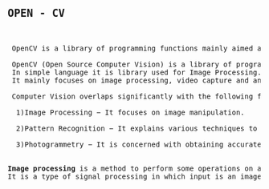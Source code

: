 <PRE>
  
  <h2>OPEN - CV</h2>
 
 OpenCV is a library of programming functions mainly aimed at real-time computer vision.
  
 OpenCV (Open Source Computer Vision) is a library of programming functions mainly aimed at real-time computer vision. 
 In simple language it is library used for Image Processing. It is mainly used to do all the operation related to Images.
 It mainly focuses on image processing, video capture and analysis including features like face detection and object detection.
  
 Computer Vision overlaps significantly with the following fields −

  1)Image Processing − It focuses on image manipulation.

  2)Pattern Recognition − It explains various techniques to classify patterns.

  3)Photogrammetry − It is concerned with obtaining accurate measurements from images.
  
  
<b>Image processing</b> is a method to perform some operations on an image, in order to get an enhanced image or to extract some useful information from it.
It is a type of signal processing in which input is an image and output may be image or characteristics/features associated with that image.

</PRE>
